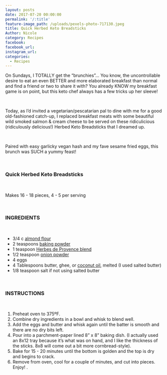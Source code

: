 ```yaml
---
layout: posts
date: 2017-07-20 00:00:00
permalink: '/:title'
feature-image_path: /uploads/pexels-photo-717130.jpeg
title: Quick Herbed Keto Breadsticks
Author: Nicole
category: Recipes
facebook:
facebook_url:
instagram_url:
categories:
  - Recipes
---
```


On Sundays, I TOTALLY get the “brunchies”… You know, the uncontrollable desire to eat an even BETTER and more elaborated breakfast than normal and find a friend or two to share it with? You already KNOW my breakfast game is on point, but this keto chef always has a few tricks up her sleeve!

&nbsp;

Today, as I’d invited a vegetarian/pescatarian pal to dine with me for a good old-fashioned catch-up, I replaced breakfast meats with some beautiful wild smoked salmon & cream cheese to be served on these ridiculicious (ridiculously delicious!) Herbed Keto Breadsticks that I dreamed up.

&nbsp;

Paired with easy garlicky vegan hash and my fave sesame fried eggs, this brunch was SUCH a yummy feast!

&nbsp;

### Quick Herbed Keto Breadsticks

&nbsp;

Makes 16 - 18 pieces, 4 - 5 per serving

&nbsp;

### INGREDIENTS&nbsp;

&nbsp;

* 3/4 c [almond flour](https://www.amazon.com/gp/product/B0055IRNAC/ref=as_li_tl?ie=UTF8&amp;camp=1789&amp;creative=9325&amp;creativeASIN=B0055IRNAC&amp;linkCode=as2&amp;tag=bychefnicole-20&amp;linkId=3ec8cd750e45a2592aeb2ba6969e90e5)
* 2 teaspoons [baking powder](https://www.amazon.com/gp/product/B0094ENXU2/ref=as_li_tl?ie=UTF8&amp;camp=1789&amp;creative=9325&amp;creativeASIN=B0094ENXU2&amp;linkCode=as2&amp;tag=bychefnicole-20&amp;linkId=df04ef77ee529b2172bfbd969012a9f4)
* 1 teaspoon [Herbes de Provence blend](https://www.amazon.com/gp/product/B00AJRKITM/ref=as_li_tl?ie=UTF8&amp;camp=1789&amp;creative=9325&amp;creativeASIN=B00AJRKITM&amp;linkCode=as2&amp;tag=bychefnicole-20&amp;linkId=1d6ca9390b091a5566778d4ed6373f46)
* 1/2 teaspoon [onion powder](https://www.amazon.com/gp/product/B005P0TJ4I/ref=as_li_tl?ie=UTF8&amp;camp=1789&amp;creative=9325&amp;creativeASIN=B005P0TJ4I&amp;linkCode=as2&amp;tag=bychefnicole-20&amp;linkId=23feee1202441407a22b3628269bece2)
* 4 eggs
* 4 Tablespoons butter, ghee, or [coconut oil](https://www.amazon.com/gp/product/B06Y4SZ3DZ/ref=as_li_tl?ie=UTF8&amp;camp=1789&amp;creative=9325&amp;creativeASIN=B06Y4SZ3DZ&amp;linkCode=as2&amp;tag=bychefnicole-20&amp;linkId=ebd14bc17f223e1d43825020fa487ada), melted (I used salted butter)
* 1/8 teaspoon salt if not using salted butter

&nbsp;

### INSTRUCTIONS

&nbsp;

1. Preheat oven to 375&ordm;F.
2. Combine dry ingredients in a bowl and whisk to blend well.
3. Add the eggs and butter and whisk again until the batter is smooth and there are no dry bits left.
4. Pour into a parchment-paper lined 8” x 8” baking dish. (I actually used an 8x12 tray because it’s what was on hand, and I like the thickness of the sticks. 8x8 will come out a bit more cornbread-style).
5. Bake for 15 - 20 minutes until the bottom is golden and the top is dry and begins to crack.
6. Remove from oven, cool for a couple of minutes, and cut into pieces. Enjoy! .
